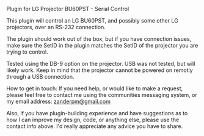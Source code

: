 Plugin for LG Projector BU60PST - Serial Control

This plugin will control an LG BU60PST, and possibly some other LG projectors, over an RS-232 connection.

The plugin should work out of the box, but if you have connection issues, make sure the SetID in the plugin matches the SetID of the projector you are trying to control.  

Tested using the DB-9 option on the projector. USB was not tested, but will likely work. Keep in mind that the projector cannot be powered on remotly through a USB connection.

How to get in touch:
If you need help, or would like to make a request, please feel free to contact me using the communities messaging system, or my email address: zanderpm@gmail.com

Also, if you have plugin-building experience and have suggestions as to how I can improve my design, code, or anything else, please use the contact info above. I'd really appreciate any advice you have to share.
